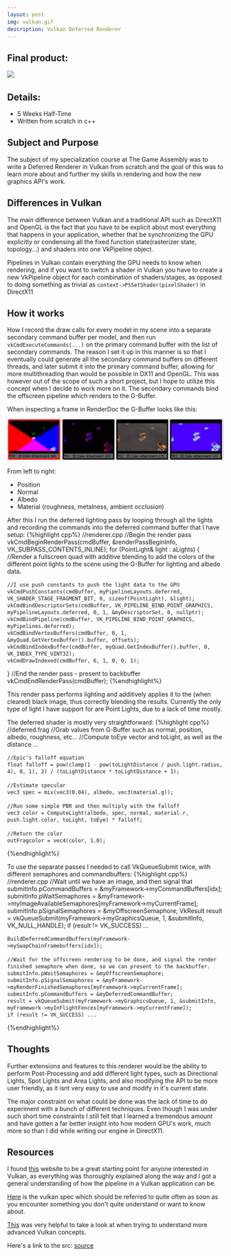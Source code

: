 ```yaml
---
layout: post
img: vulkan.gif
description: Vulkan Deferred Renderer
---
```


## Final product:

![](../assets/vulkan.gif)


## Details:
- 5 Weeks Half-Time
- Written from scratch in c++

## Subject and Purpose
The subject of my specialization course at The Game Assembly was to write a Deferred Renderer in Vulkan from scratch and the goal of this was to learn more about and further my skills in rendering and how the new graphics API's work.

## Differences in Vulkan
The main difference between Vulkan and a traditional API such as DirectX11 and OpenGL is the fact that you have to be explicit about most everything that happens in your application, whether that be synchronizing the GPU explicitly or condensing all the fixed function state(rasterizer state, topology...) and shaders into one VkPipeline object.

Pipelines in Vulkan contain everything the GPU needs to know when rendering, and if you want to switch a shader in Vulkan you have to create a new VkPipeline object for each combination of shaders/stages, as opposed to doing something as trivial as `context->PSSetShader(pixelShader)` in DirectX11

## How it works
How I record the draw calls for every model in my scene into a separate secondary command buffer per model, and then run `vkCmdExecuteCommands(...)` on the primary command buffer with the list of secondary commands. 
The reason I set it up in this manner is so that I eventually could generate all the secondary command buffers on different threads, and later submit it into the primary command buffer, allowing for more multithreading than would be possible in DX11 and OpenGL. This was however out of the scope of such a short project, but I hope to utilize this concept when I decide to work more on it. The secondary commands bind the offscreen pipeline which renders to the G-Buffer.

When inspecting a frame in RenderDoc the G-Buffer looks like this: 

![](../assets/gbuffer.png)

From left to right: 
- Position 
- Normal 
- Albedo 
- Material (roughness, metalness, ambient occlusion)

After this I run the deferred lighting pass by looping through all the lights and recording the commands into the deferred command buffer that I have setup:
{%highlight cpp%}
//renderer.cpp
//Begin the render pass
vkCmdBeginRenderPass(cmdBuffer, &renderPassBeginInfo, VK_SUBPASS_CONTENTS_INLINE);
for (PointLight& light : aLights)
{
    //Render a fullscreen quad with additive blending to add the colors of the different point lights to the scene using the G-Buffer for lighting and albedo data.
    
    //I use push constants to push the light data to the GPU
	vkCmdPushConstants(cmdBuffer, myPipelineLayouts.deferred, VK_SHADER_STAGE_FRAGMENT_BIT, 0, sizeof(PointLight), &light);
	vkCmdBindDescriptorSets(cmdBuffer, VK_PIPELINE_BIND_POINT_GRAPHICS, myPipelineLayouts.deferred, 0, 1, &myDescriptorSet, 0, nullptr);
	vkCmdBindPipeline(cmdBuffer, VK_PIPELINE_BIND_POINT_GRAPHICS, myPipelines.deferred);
	vkCmdBindVertexBuffers(cmdBuffer, 0, 1, &myQuad.GetVertexBuffer().buffer, offsets);
	vkCmdBindIndexBuffer(cmdBuffer, myQuad.GetIndexBuffer().buffer, 0, VK_INDEX_TYPE_UINT32);
	vkCmdDrawIndexed(cmdBuffer, 6, 1, 0, 0, 1);
}
//End the render pass - present to backbuffer
vkCmdEndRenderPass(cmdBuffer);
{%endhighlight%}

This render pass performs lighting and additively applies it to the (when cleared) black image, thus correctly blending the results. Currently the only type of light I have support for are Point Lights, due to a lack of time mostly.

The deferred shader is mostly very straightforward: 
{%highlight cpp%}
    //deferred.frag
    //Grab values from G-Buffer such as normal, position, albedo, roughness, etc...
    //Compute toEye vector and toLight, as well as the distance
    ...

    //Epic's falloff equation
    float falloff = pow(clamp(1 - pow(toLightDistance / push.light.radius, 4), 0, 1), 2) / (toLightDistance * toLightDistance + 1);

    //Estimate specular
    vec3 spec = mix(vec3(0.04), albedo, vec3(material.g));

    //Run some simple PBR and then multiply with the falloff
    vec3 color = ComputeLight(albedo, spec, normal, material.r, push.light.color, toLight, toEye) * falloff;

    //Return the color
    outFragcolor = vec4(color, 1.0);
{%endhighlight%}

To use the separate passes I needed to call VkQueueSubmit twice, with different semaphores and commandbuffers:
{%highlight cpp%}
    //renderer.cpp
    //Wait until we have an image, and then signal that
    submitInfo.pCommandBuffers = &myFramework->myCommandBuffers[idx];
    submitInfo.pWaitSemaphores = &myFramework->myImageAvailableSemaphores[myFramework->myCurrentFrame];
    submitInfo.pSignalSemaphores = &myOffscreenSemaphore;
    VkResult result = vkQueueSubmit(myFramework->myGraphicsQueue, 1, &submitInfo, VK_NULL_HANDLE);
    if (result != VK_SUCCESS) ...

    BuildDeferredCommandBuffers(myFramework->mySwapChainFramebuffers[idx]); 

    //Wait for the offscreen rendering to be done, and signal the render finished semaphore when done, so we can present to the backbuffer.
    submitInfo.pWaitSemaphores = &myOffscreenSemaphore;
    submitInfo.pSignalSemaphores = &myFramework->myRenderFinishedSemaphores[myFramework->myCurrentFrame];
    submitInfo.pCommandBuffers = &myDeferredCommandBuffer;  
    result = vkQueueSubmit(myFramework->myGraphicsQueue, 1, &submitInfo, myFramework->myInFlightFences[myFramework->myCurrentFrame]);
    if (result != VK_SUCCESS) ...
{%endhighlight%}

## Thoughts
Further extensions and features to this renderer would be the ability to perform Post-Processing and add different light types, such as Directional Lights, Spot Lights and Area Lights, and also modifying the API to be more user friendly, as it isnt very easy to use and modify in it's current state.

The major constraint on what could be done was the lack of time to do experiment with a bunch of different techniques. Even though I was under such short time constraints I still felt that I learned a tremendous amount and have gotten a far better insight into how modern GPU's work, much more so than I did while writing our engine in DirectX11.

## Resources
I found [this](https://vulkan-tutorial.com/ "Vulkan Tutorial") website to be a great starting point for anyone interested in Vulkan, as everything was thoroughly explained along the way and I got a general understanding of how the pipeline in a Vulkan application can be.

[Here](https://www.khronos.org/registry/vulkan/specs/1.1-extensions/html/vkspec.html "Vulkan Spec") is the vulkan spec which should be referred to quite often as soon as you encounter something you don't quite understand or want to know about.

[This](https://github.com/SaschaWillems/Vulkan "Sascha's Vulkan Examples") was very helpful to take a look at when trying to understand more advanced Vulkan concepts.

Here's a link to the src: [source](https://github.com/KyaZero/DeferredVulkan "DeferredVulkan on GitHub")
